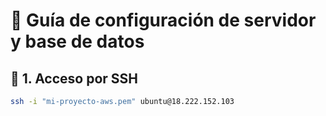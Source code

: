 # 🧰 Guía de configuración de servidor y base de datos

## 🔑 1. Acceso por SSH

```bash
ssh -i "mi-proyecto-aws.pem" ubuntu@18.222.152.103
